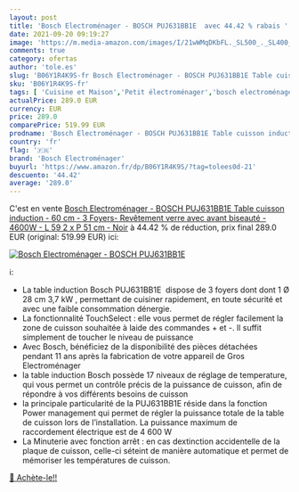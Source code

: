 ```yaml
---
layout: post
title: 'Bosch Electroménager - BOSCH PUJ631BB1E  avec 44.42 % rabais '
date: 2021-09-20 09:19:27
image: 'https://m.media-amazon.com/images/I/21wWMqDKbFL._SL500_._SL400_.jpg'
comments: true
category: ofertas
author: 'tole.es'
slug: 'B06Y1R4K9S-fr Bosch Electroménager - BOSCH PUJ631BB1E Table cuisson...'
sku: 'B06Y1R4K9S-fr'
tags: [ 'Cuisine et Maison','Petit électroménager','bosch electroménager', ]
actualPrice: 289.0 EUR
currency: EUR
price: 289.0
comparePrice: 519.99 EUR
prodname: 'Bosch Electroménager - BOSCH PUJ631BB1E Table cuisson induction - 60 cm - 3 Foyers- Revêtement verre avec avant biseauté - 4600W - L 59 2 x P 51 cm - Noir'
country: 'fr'
flag: '🇫🇷'
brand: 'Bosch Electroménager'
buyurl: 'https://www.amazon.fr/dp/B06Y1R4K9S/?tag=tolees0d-21'
descuento: '44.42'
average: '289.0'
---
```


C'est en vente [Bosch Electroménager - BOSCH PUJ631BB1E Table cuisson induction - 60 cm - 3 Foyers- Revêtement verre avec avant biseauté - 4600W - L 59 2 x P 51 cm - Noir](https://www.amazon.fr/dp/B06Y1R4K9S/?tag=tolees0d-21)  à  44.42 % de réduction, prix final  289.0 EUR (original: 519.99 EUR) ici:

[![Bosch Electroménager - BOSCH PUJ631BB1E ](https://m.media-amazon.com/images/I/21wWMqDKbFL._SL500_._SL400_.jpg)](https://www.amazon.fr/dp/B06Y1R4K9S/?tag=tolees0d-21)

ℹ️:

- La table induction Bosch PUJ631BB1E  dispose de 3 foyers dont dont 1 Ø 28 cm 3,7 kW , permettant de cuisiner rapidement, en toute sécurité et avec une faible consommation dénergie.
- La fonctionnalité TouchSelect : elle vous permet de régler facilement la zone de cuisson souhaitée à laide des commandes + et -. Il suffit simplement de toucher le niveau de puissance
- Avec Bosch, bénéficiez de la disponibilité des pièces détachées pendant 11 ans après la fabrication de votre appareil de Gros Electroménager
- la table induction Bosch possède 17 niveaux de réglage de temperature, qui vous permet un contrôle précis de la puissance de cuisson, afin de répondre à vos différents besoins de cuisson
- la principale particularité de la PUJ631BB1E réside dans la fonction Power management qui permet de régler la puissance totale de la table de cuisson lors de l’installation. La puissance maximum de raccordement électrique est de 4 600 W
- La Minuterie avec fonction arrêt : en cas dextinction accidentelle de la plaque de cuisson, celle-ci séteint de manière automatique et permet de mémoriser les températures de cuisson.

[🛒 Achète-le!!](https://www.amazon.fr/dp/B06Y1R4K9S/?tag=tolees0d-21)
